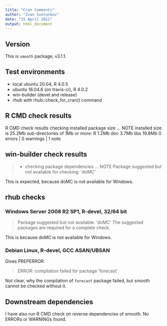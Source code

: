 ```yaml
---
title: "Cran Comments"
author: "Ivan Svetunkov"
date: "15 April 2021"
output: html_document
---
```

## Version
This is ``smooth`` package, v3.1.1.

## Test environments
* local ubuntu 20.04, R 4.0.5
* ubuntu 16.04.6 (on travis-ci), R 4.0.2
* win-builder (devel and release)
* rhub with rhub::check_for_cran() command

## R CMD check results
R CMD check results
checking installed package size ... NOTE
    installed size is 25.2Mb
    sub-directories of 1Mb or more:
      R      1.2Mb
      doc    3.7Mb
      libs  19.8Mb
0 errors | 0 warnings | 1 note

## win-builder check results
>* checking package dependencies ... NOTE
>Package suggested but not available for checking: 'doMC'

This is expected, because doMC is not available for Windows.


## rhub checks
### Windows Server 2008 R2 SP1, R-devel, 32/64 bit
> Package suggested but not available: 'doMC'
> The suggested packages are required for a complete check.
    
This is because doMC is not available for Windows.

### Debian Linux, R-devel, GCC ASAN/UBSAN
Gives PREPERROR:
> ERROR: compilation failed for package ‘forecast’

Not clear, why the compilation of `forecast` package failed, but smooth cannot be checked without it.


## Downstream dependencies
I have also run R CMD check on reverse dependencies of smooth.
No ERRORs or WARNINGs found.
